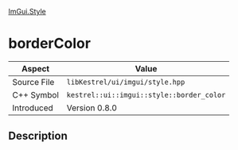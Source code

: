 [ImGui.Style](index.md)
# borderColor
| Aspect | Value |
| --- | --- |
| Source File | `libKestrel/ui/imgui/style.hpp` |
| C++ Symbol | `kestrel::ui::imgui::style::border_color` |
| Introduced | Version 0.8.0 |
## Description
